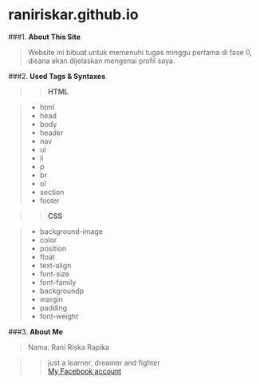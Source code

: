 # raniriskar.github.io

###1. **About This Site**

> Website ini bibuat untuk memenuhi tugas minggu pertama di fase 0,   
disana akan dijelaskan mengenai profil saya.

###2. **Used Tags & Syntaxes** 

> > **HTML**

>    * html
>    * head
>    * body
>    * header
>    * nav
>    * ul
>    * li
>    * p
>    * br
>    * ol
>    * section
>    * footer

> > **CSS**

>    * background-image
>    * color
>    * position
>    * float
>    * text-align
>    * font-size
>    * font-family
>    * backgroundp
>    * margin
>    * padding
>    * font-weight

###3. **About Me**

> Nama: Rani Riska Rapika  

   > > just a learner, dreamer and fighter  
   > > [My Facebook account](https://facebook.com/raniriskarapika)
    
